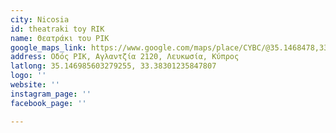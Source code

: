 ```yaml
---
city: Nicosia
id: theatraki toy RIK
name: Θεατράκι του ΡΙΚ
google_maps_link: https://www.google.com/maps/place/CYBC/@35.1468478,33.381589,17.78z/data=!4m5!3m4!1s0x14de19d00311c797:0xc356aa23568af3d8!8m2!3d35.1468717!4d33.3829773
address: Οδός ΡΙΚ, Αγλαντζία 2120, Λευκωσία, Κύπρος
latlong: 35.146985603279255, 33.38301235847807
logo: ''
website: ''
instagram_page: ''
facebook_page: ''

---
```

